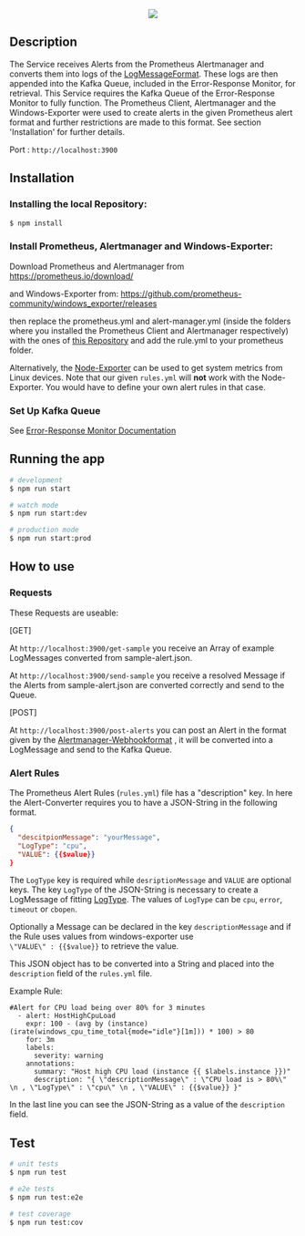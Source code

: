 
<p align="center">
  <img src="https://raw.githubusercontent.com/ccims/overview-and-documentation/c97db39633418d2a0d4e5690a810d62fe5ff5247/app_logos/logo_final_6.25p.svg">
</p>

## Description

The Service receives Alerts from the Prometheus Alertmanager and converts them into logs of the [LogMessageFormat](https://github.com/ccims/logging-message-format).
These logs are then appended into the Kafka Queue, included in the Error-Response Monitor, for retrieval. 
This Service requires the Kafka Queue of the Error-Response Monitor to fully function. The Prometheus Client, Alertmanager and the Windows-Exporter were used to create alerts in the given Prometheus alert format and further restrictions are made to this format. See section 'Installation' for further details.

Port : `http://localhost:3900`

## Installation
### Installing the local Repository:

```bash
$ npm install
```
### Install Prometheus, Alertmanager and Windows-Exporter:

Download Prometheus and Alertmanager from https://prometheus.io/download/

and Windows-Exporter from: https://github.com/prometheus-community/windows_exporter/releases

then replace the prometheus.yml and alert-manager.yml (inside the folders where you installed the Prometheus Client and Alertmanager respectively) with the ones of [this Repository](https://github.com/ccims/Prometheus-Alert-Converter/tree/dev/prometheus) and add the rule.yml to your prometheus folder.

Alternatively, the [Node-Exporter](https://github.com/prometheus/node_exporter) can be used to get system metrics from Linux devices. Note that our given `rules.yml` will **not** work with the Node-Exporter. You would have to define your own alert rules in that case. 

### Set Up Kafka Queue 

See [Error-Response Monitor Documentation](https://github.com/ccims/error-response-monitoring-service/blob/dev/payment-service-monitor/README.md)


## Running the app

```bash
# development
$ npm run start

# watch mode
$ npm run start:dev

# production mode
$ npm run start:prod
```

## How to use

### Requests

These Requests are useable: 

[GET]

At `http://localhost:3900/get-sample` you receive an Array of example LogMessages converted from sample-alert.json.

At `http://localhost:3900/send-sample` you receive a resolved Message if the Alerts from sample-alert.json are converted correctly and send to the Queue.

[POST]

At `http://localhost:3900/post-alerts` you can post an Alert in the format given by the [Alertmanager-Webhookformat](https://prometheus.io/docs/alerting/latest/configuration/#webhook_config) , it will be converted into a LogMessage and send to the Kafka Queue.

### Alert Rules

The Prometheus Alert Rules (`rules.yml`) file has a "description" key. In here the Alert-Converter requires you to have a JSON-String in the following format. 

``` json
{
  "descitpionMessage": "yourMessage",
  "LogType": "cpu",
  "VALUE": {{$value}}
}
```
The `LogType` key is required while `desriptionMessage` and `VALUE` are optional keys.
The key `LogType` of the JSON-String is necessary to create a LogMessage of fitting [LogType](https://github.com/ccims/logging-message-format/blob/dev/src/log-type.ts). The values of `LogType` can be `cpu`, `error`, `timeout` or `cbopen`.

Optionally a Message can be declared in the key `descriptionMessage` and if the Rule uses values from windows-exporter use <br>
`\"VALUE\" : {{$value}}` to retrieve the value. 

This JSON object has to be converted into a String and placed into the `description` field of the `rules.yml` file.

Example Rule:
```
#Alert for CPU load being over 80% for 3 minutes
  - alert: HostHighCpuLoad
    expr: 100 - (avg by (instance) (irate(windows_cpu_time_total{mode="idle"}[1m])) * 100) > 80
    for: 3m
    labels:
      severity: warning
    annotations:
      summary: "Host high CPU load (instance {{ $labels.instance }})"
      description: "{ \"descriptionMessage\" : \"CPU load is > 80%\" \n , \"LogType\" : \"cpu\" \n , \"VALUE\" : {{$value}} }"
```
In the last line you can see the JSON-String as a value of the `description` field. 

## Test

```bash
# unit tests
$ npm run test

# e2e tests
$ npm run test:e2e

# test coverage
$ npm run test:cov
```


